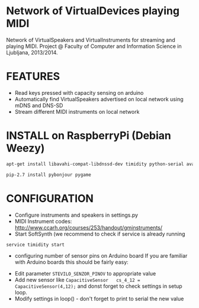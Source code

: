 Network of VirtualDevices playing MIDI
==========

Network of VirtualSpeakers and VirtualInstruments for streaming and playing MIDI.
Project @ Faculty of Computer and Information Science in Ljubljana, 2013/2014.

FEATURES
==========
* Read keys pressed with capacity sensing on arduino
* Automatically find VirtualSpeakers advertised on local network using mDNS and DNS-SD
* Stream different MIDI instruments on local network

INSTALL on RaspberryPi (Debian Weezy)
==========

```bash
apt-get install libavahi-compat-libdnssd-dev timidity python-serial avahi-daemon
```
```bash
pip-2.7 install pybonjour pygame
```

CONFIGURATION
==========
* Configure instruments and speakers in settings.py
* MIDI Instrument codes: http://www.ccarh.org/courses/253/handout/gminstruments/
* Start SoftSynth (we recommend to check if service is already running

```bash
service timidity start
```
* configuring number of sensor pins on Arduino board
If you are familiar with Arduino boards this should be fairly easy:
- Edit parameter ```STEVILO_SENZOR_PINOV``` to appropriate value
- Add new sensor like ```CapacitiveSensor   cs_4_12 = CapacitiveSensor(4,12);``` and donst forget to check settings in setup loop.
- Modify settings in loop() - don't forget to print to serial the new value
